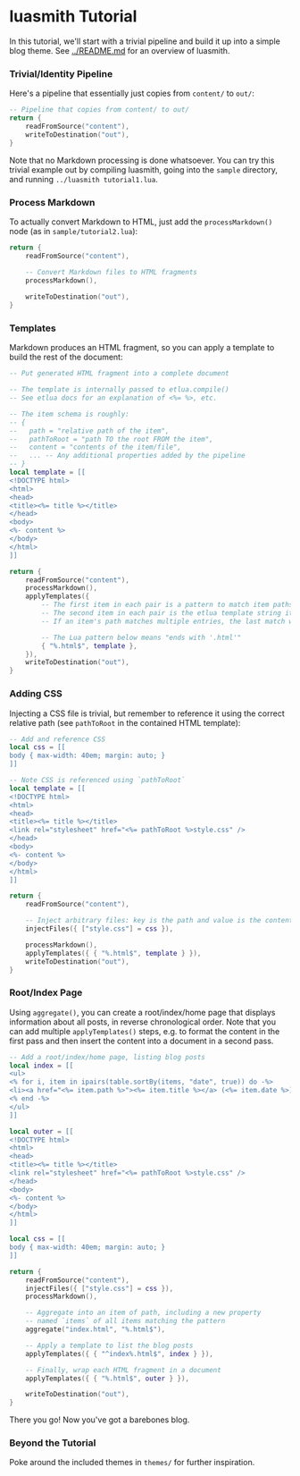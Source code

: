 # luasmith Tutorial
In this tutorial, we'll start with a trivial pipeline and build it up into a simple blog theme. See [../README.md](../README.md) for an overview of luasmith.

### Trivial/Identity Pipeline
Here's a pipeline that essentially just copies from `content/` to `out/`:

```lua
-- Pipeline that copies from content/ to out/
return {
	readFromSource("content"),
	writeToDestination("out"),
}
```

Note that no Markdown processing is done whatsoever. You can try this trivial example out by compiling luasmith, going into the `sample` directory, and running `../luasmith tutorial1.lua`.

### Process Markdown
To actually convert Markdown to HTML, just add the `processMarkdown()` node (as in `sample/tutorial2.lua`):

```lua
return {
	readFromSource("content"),

	-- Convert Markdown files to HTML fragments
	processMarkdown(),
	
	writeToDestination("out"),
}
```

### Templates
Markdown produces an HTML fragment, so you can apply a template to build the rest of the document:

```lua
-- Put generated HTML fragment into a complete document

-- The template is internally passed to etlua.compile()
-- See etlua docs for an explanation of <%= %>, etc.

-- The item schema is roughly:
-- {
--   path = "relative path of the item",
--   pathToRoot = "path TO the root FROM the item",
--   content = "contents of the item/file",
--   ... -- Any additional properties added by the pipeline
-- }
local template = [[
<!DOCTYPE html>
<html>
<head>
<title><%= title %></title>
</head>
<body>
<%- content %>
</body>
</html>
]]

return {
	readFromSource("content"),
	processMarkdown(),
	applyTemplates({
		-- The first item in each pair is a pattern to match item paths
		-- The second item in each pair is the etlua template string itself
		-- If an item's path matches multiple entries, the last match wins

		-- The Lua pattern below means "ends with '.html'"
		{ "%.html$", template },
	}),
	writeToDestination("out"),
}
```

### Adding CSS
Injecting a CSS file is trivial, but remember to reference it using the correct relative path (see `pathToRoot` in the contained HTML template):

```lua
-- Add and reference CSS
local css = [[
body { max-width: 40em; margin: auto; }
]]

-- Note CSS is referenced using `pathToRoot`
local template = [[
<!DOCTYPE html>
<html>
<head>
<title><%= title %></title>
<link rel="stylesheet" href="<%= pathToRoot %>style.css" />
</head>
<body>
<%- content %>
</body>
</html>
]]

return {
	readFromSource("content"),

	-- Inject arbitrary files: key is the path and value is the content
	injectFiles({ ["style.css"] = css }),

	processMarkdown(),
	applyTemplates({ { "%.html$", template } }),
	writeToDestination("out"),
}
```

### Root/Index Page
Using `aggregate()`, you can create a root/index/home page that displays information about all posts, in reverse chronological order. Note that you can add multiple `applyTemplates()` steps, e.g. to format the content in the first pass and then insert the content into a document in a second pass.

```lua
-- Add a root/index/home page, listing blog posts
local index = [[
<ul>
<% for i, item in ipairs(table.sortBy(items, "date", true)) do -%>
<li><a href="<%= item.path %>"><%= item.title %></a> (<%= item.date %>)</li>
<% end -%>
</ul>
]]

local outer = [[
<!DOCTYPE html>
<html>
<head>
<title><%= title %></title>
<link rel="stylesheet" href="<%= pathToRoot %>style.css" />
</head>
<body>
<%- content %>
</body>
</html>
]]

local css = [[
body { max-width: 40em; margin: auto; }
]]

return {
	readFromSource("content"),
	injectFiles({ ["style.css"] = css }),
	processMarkdown(),

	-- Aggregate into an item of path, including a new property
	-- named `items` of all items matching the pattern
	aggregate("index.html", "%.html$"),

	-- Apply a template to list the blog posts
	applyTemplates({ { "^index%.html$", index } }),

	-- Finally, wrap each HTML fragment in a document
	applyTemplates({ { "%.html$", outer } }),

	writeToDestination("out"),
}
```

There you go! Now you've got a barebones blog.

### Beyond the Tutorial
Poke around the included themes in `themes/` for further inspiration.
